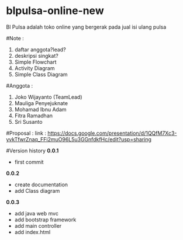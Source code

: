 # blpulsa-online-new
Bl Pulsa adalah toko online yang bergerak pada jual isi ulang pulsa 

#Note :
1. daftar anggota?lead?
2. deskripsi singkat?
3. Simple Flowchart
4. Activity Diagram
5. Simple Class Diagram

#Anggota :
1. Joko Wijayanto (TeamLead)
2. Mauliga Penyejuknate
3. Mohamad Ibnu Adam
4. Fitra Ramadhan
5. Sri Susanto

#Proposal :
link : https://docs.google.com/presentation/d/1QQfM7Xc3-yvkTfwrZnaq_FFi2muO96L5u3GGnfdkfHc/edit?usp=sharing

#Version history
**0.0.1**
* first commit

**0.0.2**
* create documentation
* add Class diagram

**0.0.3**

* add java web mvc
* add bootstrap framework
* add main controller
* add index.html
